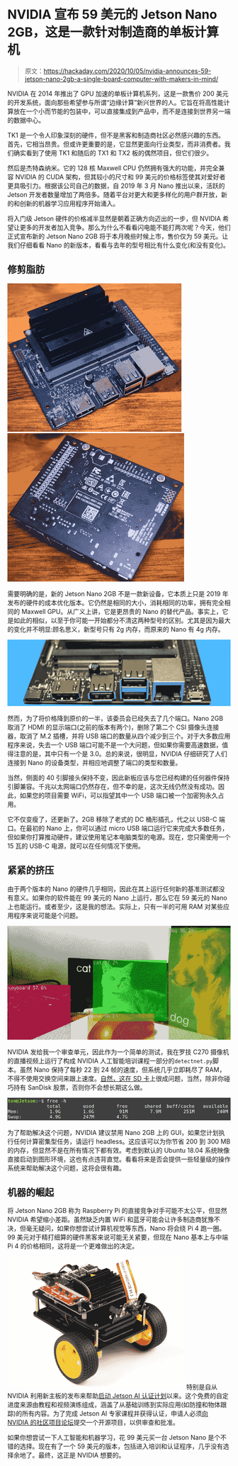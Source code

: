# NVIDIA 宣布 59 美元的 Jetson Nano 2GB，这是一款针对制造商的单板计算机

> 原文：<https://hackaday.com/2020/10/05/nvidia-announces-59-jetson-nano-2gb-a-single-board-computer-with-makers-in-mind/>

NVIDIA 在 2014 年推出了 GPU 加速的单板计算机系列，这是一款售价 200 美元的开发系统，面向那些希望参与所谓“边缘计算”新兴世界的人。它旨在将高性能计算放在一个小而节能的包装中，可以直接集成到产品中，而不是连接到世界另一端的数据中心。

TK1 是一个令人印象深刻的硬件，但不是黑客和制造商社区必然感兴趣的东西。首先，它相当昂贵。但或许更重要的是，它显然更面向行业类型，而非消费者。我们确实看到了使用 TK1 和随后的 TX1 和 TX2 板的偶然项目，但它们很少。

然后是杰特森纳米。它的 128 核 Maxwell CPU 仍然拥有强大的功能，并完全兼容 NVIDIA 的 CUDA 架构，但其较小的尺寸和 99 美元的价格标签使其对爱好者更具吸引力。根据该公司自己的数据，自 2019 年 3 月 Nano 推出以来，活跃的 Jetson 开发者数量增加了两倍多。随着平台对更大和更多样化的用户群开放，新的和创新的机器学习应用程序开始涌入。

将入门级 Jetson 硬件的价格减半显然是朝着正确方向迈出的一步，但 NVIDIA 希望让更多的开发者加入竞争。那么为什么不看看闪电能不能打两次呢？今天，他们正式宣布新的 Jetson Nano 2GB 将于本月晚些时候上市，售价仅为 59 美元。让我们仔细看看 Nano 的新版本，看看与去年的型号相比有什么变化(和没有变化)。

## 修剪脂肪

 [![jetson2gb_top](img/c51ddd8883c3e1ac5653b1e559f9e3ec.png "jetson2gb_top")](https://hackaday.com/2020/10/05/nvidia-announces-59-jetson-nano-2gb-a-single-board-computer-with-makers-in-mind/jetson2gb_top/)  [![jetson2gb_bottom](img/917cd1222279a811cc548c753d5f9645.png "jetson2gb_bottom")](https://hackaday.com/2020/10/05/nvidia-announces-59-jetson-nano-2gb-a-single-board-computer-with-makers-in-mind/jetson2gb_bottom/) 

需要明确的是，新的 Jetson Nano 2GB 不是一款新设备，它本质上只是 2019 年发布的硬件的成本优化版本。它仍然是相同的大小，消耗相同的功率，拥有完全相同的 Maxwell GPU。从广义上讲，它是更昂贵的 Nano 的替代产品。事实上，它是如此的相似，以至于你可能一开始都分不清这两种型号的区别。尤其是因为最大的变化并不明显:顾名思义，新型号只有 2g 内存，而原来的 Nano 有 4g 内存。

[![](img/333a5be5b511fbafb2c24dc65b2b2c75.png)](https://hackaday.com/wp-content/uploads/2020/10/jetson2gb_ports.jpg)

然而，为了将价格降到原价的一半，该委员会已经失去了几个端口。Nano 2GB 取消了 HDMI 的显示端口(之前的版本有两个)，删除了第二个 CSI 摄像头连接器，取消了 M.2 插槽，并将 USB 端口的数量从四个减少到三个。对于大多数应用程序来说，失去一个 USB 端口可能不是一个大问题，但如果你需要高速数据，值得注意的是，其中只有一个是 3.0。总的来说，很明显，NVIDIA 仔细研究了人们连接到 Nano 的设备类型，并相应地调整了端口的类型和数量。

当然，侧面的 40 引脚接头保持不变，因此新板应该与您已经构建的任何器件保持引脚兼容。千兆以太网端口仍然存在，但不幸的是，这次无线仍然没有成功。因此，如果您的项目需要 WiFi，可以指望其中一个 USB 端口被一个加密狗永久占用。

它不仅变瘦了，还更新了。2GB 移除了老式的 DC 桶形插孔，代之以 USB-C 端口。在最初的 Nano 上，你可以通过 micro USB 端口运行它来完成大多数任务，但如果你打算推动硬件，建议使用笔记本电脑类型的电源。现在，您只需使用一个 15 瓦的 USB-C 电源，就可以在任何情况下使用。

## 紧紧的挤压

由于两个版本的 Nano 的硬件几乎相同，因此在其上运行任何新的基准测试都没有意义。如果你的软件能在 99 美元的 Nano 上运行，那么它在 59 美元的 Nano 上也能运行。或者至少，这是我的想法。实际上，只有一半的可用 RAM 对某些应用程序来说可能是个问题。

[![](img/69d5621f50eb70a757903f9f1989465d.png)](https://hackaday.com/wp-content/uploads/2020/10/jetson2gb_detectnet.jpg)

NVIDIA 发给我一个审查单元，因此作为一个简单的测试，我在罗技 C270 摄像机的直播视频上运行了构成 NVIDIA 人工智能培训课程一部分的`detectnet.py`脚本。虽然 Nano 保持了每秒 22 到 24 帧的速度，但系统几乎立即耗尽了 RAM，不得不使用交换空间来跟上速度。[自然，这在 SD 卡](https://hackaday.com/2019/04/08/give-your-raspberry-pi-sd-card-a-break-log-to-ram/)上很成问题，当然，除非你碰巧持有 SanDisk 股票，否则你不会想长期这么做。

[![](img/5209b8c12b53f9d148a7163d9a012128.png)](https://hackaday.com/wp-content/uploads/2020/10/jetson2gb_memory.png)

为了帮助解决这个问题，NVIDIA 建议禁用 Nano 2GB 上的 GUI，如果您计划执行任何计算密集型任务，请运行 headless。这应该可以为你节省 200 到 300 MB 的内存，但显然不是在所有情况下都有效。考虑到默认的 Ubuntu 18.04 系统映像直接启动到图形环境，这也有点违背直觉。看看将来是否会提供一些轻量级的操作系统来帮助解决这个问题，这将会很有趣。

## 机器的崛起

将 Jetson Nano 2GB 称为 Raspberry Pi 的直接竞争对手可能不太公平，但显然 NVIDIA 希望缩小差距。虽然缺乏内置 WiFi 和蓝牙可能会让许多制造商犹豫不决，但毫无疑问，如果你想尝试计算机视觉等东西，Nano 将会绕 Pi 4 跑一圈。99 美元对于精打细算的硬件黑客来说可能无关紧要，但现在 Nano 基本上与中端 Pi 4 的价格相同，这将是一个更难做出的决定。

[![](img/d46af8bc27ebfcde237994f23119f454.png)](https://hackaday.com/wp-content/uploads/2020/10/jetson2gb_robot.jpg) 特别是自从 NVIDIA 利用新主板的发布来帮助[启动 Jetson AI 认证计划](https://www.nvidia.com/jetson-ai-certification/)以来。这个免费的自定进度来源由教程和视频演练组成，涵盖了从基础训练到实际应用(如防撞和物体跟踪)的所有内容。为了完成 Jetson AI 专家课程并获得认证，申请人必须[向 NVIDIA 的社区项目论坛](https://developer.nvidia.com/embedded/community/jetson-projects)提交一个开源项目，以供审查和批准。

如果你想尝试一下人工智能和机器学习，花 99 美元买一台 Jetson Nano 是个不错的选择。现在有了一个 59 美元的版本，包括进入培训和认证程序，几乎没有选择余地了。最终，这正是 NVIDIA 想要的。